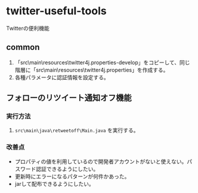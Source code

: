 # twitter-useful-tools
Twitterの便利機能

## common

1. 「src\main\resources\twitter4j.properties-develop」をコピーして、同じ階層に「src\main\resources\twitter4j.properties」を作成する。
2. 各種パラメータに認証情報を設定する。

## フォローのリツイート通知オフ機能

### 実行方法

1. `src\main\java\retweetoff\Main.java` を実行する。

### 改善点

* プロパティの値を利用しているので開発者アカウントがないと使えない。パスワード認証できるようにしたい。
* 更新時にエラーになるパターンが何件かあった。
* jarして配布できるようにしたい。

